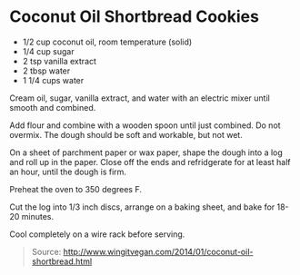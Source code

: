 Coconut Oil Shortbread Cookies
==============================

- 1/2 cup coconut oil, room temperature (solid)
- 1/4 cup sugar
- 2 tsp vanilla extract
- 2 tbsp water
- 1 1/4 cups water

Cream oil, sugar, vanilla extract, and water with an electric mixer until smooth and combined. 

Add flour and combine with a wooden spoon until just combined. Do not overmix. The dough should be soft and workable, but not wet. 

On a sheet of parchment paper or wax paper, shape the dough into a log and roll up in the paper. Close off the ends and refridgerate for at least half an hour, until the dough is firm. 

Preheat the oven to 350 degrees F.

Cut the log into 1/3 inch discs, arrange on a baking sheet, and bake for 18-20 minutes.

Cool completely on a wire rack before serving. 

> Source: http://www.wingitvegan.com/2014/01/coconut-oil-shortbread.html
